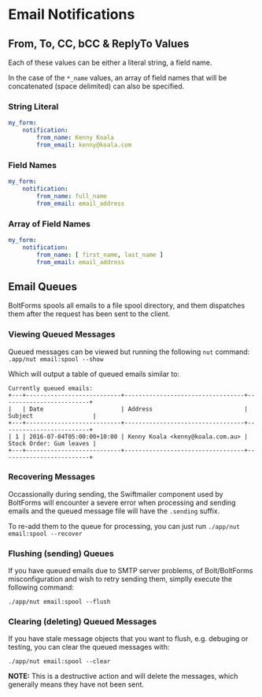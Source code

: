 Email Notifications
===================


From, To, CC, bCC & ReplyTo Values
----------------------------------

Each of these values can be either a literal string, a field name.
 
In the case of the `*_name` values, an array of field names that will be 
concatenated (space delimited) can also be specified.

### String Literal

```yaml
my_form:
    notification:
        from_name: Kenny Koala
        from_email: kenny@koala.com
```

### Field Names

```yaml
my_form:
    notification:
        from_name: full_name
        from_email: email_address
```

### Array of Field Names

```yaml
my_form:
    notification:
        from_name: [ first_name, last_name ]
        from_email: email_address
```


Email Queues
------------

BoltForms spools all emails to a file spool directory, and them dispatches
them after the request has been sent to the client.


### Viewing Queued Messages

Queued messages can be viewed but running the following `nut` command: `.app/nut email:spool --show` 

Which will output a table of queued emails similar to:

```
Currently queued emails:
+---+---------------------------+----------------------------------+-------------------------+
|   | Date                      | Address                          | Subject                 |
+---+---------------------------+----------------------------------+-------------------------+
| 1 | 2016-07-04T05:00:00+10:00 | Kenny Koala <kenny@koala.com.au> | Stock Order: Gum leaves |
+---+---------------------------+----------------------------------+-------------------------+
```


### Recovering Messages

Occassionally during sending, the Swiftmailer component used by BoltForms will
encounter a severe error when processing and sending emails and the queued
message file will have the `.sending` suffix.

To re-add them to the queue for processing, you can just run `./app/nut email:spool --recover`


### Flushing (sending) Queues

If you have queued emails due to SMTP server problems, of Bolt/BoltForms
misconfiguration and wish to retry sending them, simplly execute the following command:
 
`./app/nut email:spool --flush`

### Clearing (deleting) Queued Messages

If you have stale message objects that you want to flush, e.g. debuging or 
testing, you can clear the queued messages with:

`./app/nut email:spool --clear`

**NOTE:**
This is a destructive action and will delete the messages, which generally 
means they have not been sent.
